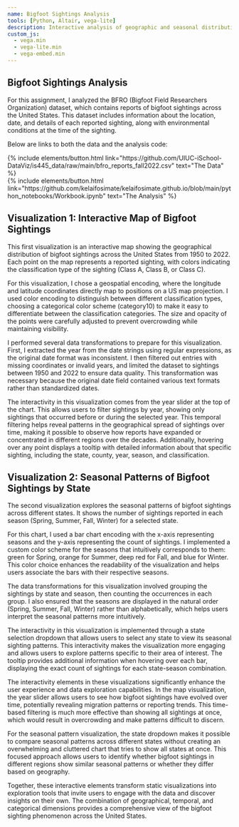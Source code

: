 ```yaml
---
name: Bigfoot Sightings Analysis
tools: [Python, Altair, vega-lite]
description: Interactive analysis of geographic and seasonal distribution patterns of Bigfoot sightings across the United States
custom_js:
  - vega.min
  - vega-lite.min
  - vega-embed.min
---
```



## Bigfoot Sightings Analysis

For this assignment, I analyzed the BFRO (Bigfoot Field Researchers Organization) dataset, which contains reports of bigfoot sightings across the United States. This dataset includes information about the location, date, and details of each reported sighting, along with environmental conditions at the time of the sighting.

Below are links to both the data and the analysis code:

<div class="left">
{% include elements/button.html link="https://github.com/UIUC-iSchool-DataViz/is445_data/raw/main/bfro_reports_fall2022.csv" text="The Data" %}
</div>

<div class="right">
{% include elements/button.html link="https://github.com/kelaifosimate/kelaifosimate.github.io/blob/main/python_notebooks/Workbook.ipynb" text="The Analysis" %}
</div>


## Visualization 1: Interactive Map of Bigfoot Sightings

<vegachart schema-url="kelaifosimate/kelaifosimate.github.io/assets/json/bigfoot_map.json" style="width: 100%"></vegachart>

This first visualization is an interactive map showing the geographical distribution of bigfoot sightings across the United States from 1950 to 2022. Each point on the map represents a reported sighting, with colors indicating the classification type of the sighting (Class A, Class B, or Class C). 

For this visualization, I chose a geospatial encoding, where the longitude and latitude coordinates directly map to positions on a US map projection. I used color encoding to distinguish between different classification types, choosing a categorical color scheme (category10) to make it easy to differentiate between the classification categories. The size and opacity of the points were carefully adjusted to prevent overcrowding while maintaining visibility.

I performed several data transformations to prepare for this visualization. First, I extracted the year from the date strings using regular expressions, as the original date format was inconsistent. I then filtered out entries with missing coordinates or invalid years, and limited the dataset to sightings between 1950 and 2022 to ensure data quality. This transformation was necessary because the original date field contained various text formats rather than standardized dates.

The interactivity in this visualization comes from the year slider at the top of the chart. This allows users to filter sightings by year, showing only sightings that occurred before or during the selected year. This temporal filtering helps reveal patterns in the geographical spread of sightings over time, making it possible to observe how reports have expanded or concentrated in different regions over the decades. Additionally, hovering over any point displays a tooltip with detailed information about that specific sighting, including the state, county, year, season, and classification.


## Visualization 2: Seasonal Patterns of Bigfoot Sightings by State

<vegachart schema-url="kelaifosimate/kelaifosimate.github.io/assets/json/bigfoot_seasonal.json" style="width: 100%"></vegachart>

The second visualization explores the seasonal patterns of bigfoot sightings across different states. It shows the number of sightings reported in each season (Spring, Summer, Fall, Winter) for a selected state.

For this chart, I used a bar chart encoding with the x-axis representing seasons and the y-axis representing the count of sightings. I implemented a custom color scheme for the seasons that intuitively corresponds to them: green for Spring, orange for Summer, deep red for Fall, and blue for Winter. This color choice enhances the readability of the visualization and helps users associate the bars with their respective seasons.

The data transformations for this visualization involved grouping the sightings by state and season, then counting the occurrences in each group. I also ensured that the seasons are displayed in the natural order (Spring, Summer, Fall, Winter) rather than alphabetically, which helps users interpret the seasonal patterns more intuitively.

The interactivity in this visualization is implemented through a state selection dropdown that allows users to select any state to view its seasonal sighting patterns. This interactivity makes the visualization more engaging and allows users to explore patterns specific to their area of interest. The tooltip provides additional information when hovering over each bar, displaying the exact count of sightings for each state-season combination.


The interactivity elements in these visualizations significantly enhance the user experience and data exploration capabilities. In the map visualization, the year slider allows users to see how bigfoot sightings have evolved over time, potentially revealing migration patterns or reporting trends. This time-based filtering is much more effective than showing all sightings at once, which would result in overcrowding and make patterns difficult to discern.

For the seasonal pattern visualization, the state dropdown makes it possible to compare seasonal patterns across different states without creating an overwhelming and cluttered chart that tries to show all states at once. This focused approach allows users to identify whether bigfoot sightings in different regions show similar seasonal patterns or whether they differ based on geography.

Together, these interactive elements transform static visualizations into exploration tools that invite users to engage with the data and discover insights on their own. The combination of geographical, temporal, and categorical dimensions provides a comprehensive view of the bigfoot sighting phenomenon across the United States.

<script src="https://cdn.jsdelivr.net/npm/vega@5"></script>
<script src="https://cdn.jsdelivr.net/npm/vega-lite@5"></script>
<script src="https://cdn.jsdelivr.net/npm/vega-embed@6"></script>
